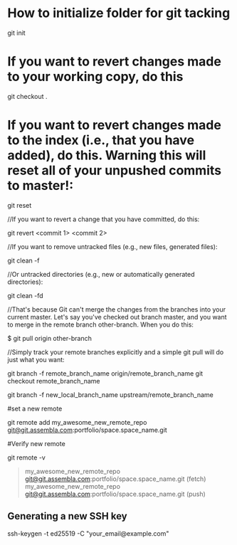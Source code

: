 <h1>How to initialize folder for git tacking</h1>
git init

<h1>If you want to revert changes made to your working copy, do this</h1>

git checkout .

<h1>If you want to revert changes made to the index (i.e., that you have added), do this. Warning this will reset all of your unpushed commits to master!:</h1>

git reset

//If you want to revert a change that you have committed, do this:

git revert <commit 1> <commit 2>

//If you want to remove untracked files (e.g., new files, generated files):

git clean -f

//Or untracked directories (e.g., new or automatically generated directories):

git clean -fd

//That's because Git can't merge the changes from the branches into your current master. Let's say you've checked out branch master, and you want to merge in the remote branch other-branch. When you do this:

$ git pull origin other-branch

//Simply track your remote branches explicitly and a simple git pull will do just what you want:

git branch -f remote_branch_name origin/remote_branch_name
git checkout remote_branch_name

git branch -f new_local_branch_name upstream/remote_branch_name

#set a new remote

git remote add my_awesome_new_remote_repo git@git.assembla.com:portfolio/space.space_name.git


#Verify new remote

git remote -v

> my_awesome_new_remote_repo  git@git.assembla.com:portfolio/space.space_name.git (fetch)
> my_awesome_new_remote_repo  git@git.assembla.com:portfolio/space.space_name.git (push)

<h2>Generating a new SSH key</h2>
ssh-keygen -t ed25519 -C "your_email@example.com"
